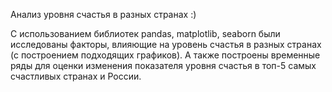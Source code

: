 Анализ уровня счастья в разных странах :)

С использованием библиотек pandas, matplotlib, seaborn были исследованы факторы, влияющие на уровень счастья в разных странах (с построением подходящих графиков). А также построены временные ряды для оценки изменения показателя уровня счастья в топ-5 самых счастливых странах и России.
